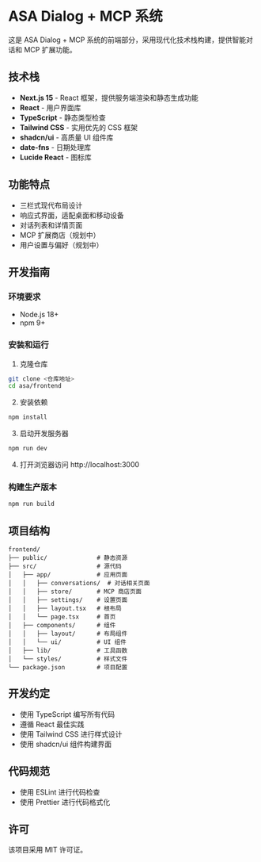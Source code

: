 # ASA Dialog + MCP 系统

这是 ASA Dialog + MCP 系统的前端部分，采用现代化技术栈构建，提供智能对话和 MCP 扩展功能。

## 技术栈

- **Next.js 15** - React 框架，提供服务端渲染和静态生成功能
- **React** - 用户界面库
- **TypeScript** - 静态类型检查
- **Tailwind CSS** - 实用优先的 CSS 框架
- **shadcn/ui** - 高质量 UI 组件库
- **date-fns** - 日期处理库
- **Lucide React** - 图标库

## 功能特点

- 三栏式现代布局设计
- 响应式界面，适配桌面和移动设备
- 对话列表和详情页面
- MCP 扩展商店（规划中）
- 用户设置与偏好（规划中）

## 开发指南

### 环境要求

- Node.js 18+ 
- npm 9+

### 安装和运行

1. 克隆仓库

```bash
git clone <仓库地址>
cd asa/frontend
```

2. 安装依赖

```bash
npm install
```

3. 启动开发服务器

```bash
npm run dev
```

4. 打开浏览器访问 http://localhost:3000

### 构建生产版本

```bash
npm run build
```

## 项目结构

```
frontend/
├── public/              # 静态资源
├── src/                 # 源代码
│   ├── app/             # 应用页面
│   │   ├── conversations/  # 对话相关页面
│   │   ├── store/       # MCP 商店页面
│   │   ├── settings/    # 设置页面
│   │   ├── layout.tsx   # 根布局
│   │   └── page.tsx     # 首页
│   ├── components/      # 组件
│   │   ├── layout/      # 布局组件
│   │   └── ui/          # UI 组件
│   ├── lib/             # 工具函数
│   └── styles/          # 样式文件
└── package.json         # 项目配置
```

## 开发约定

- 使用 TypeScript 编写所有代码
- 遵循 React 最佳实践
- 使用 Tailwind CSS 进行样式设计
- 使用 shadcn/ui 组件构建界面

## 代码规范

- 使用 ESLint 进行代码检查
- 使用 Prettier 进行代码格式化

## 许可

该项目采用 MIT 许可证。
